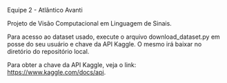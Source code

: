 Equipe 2 - Atlântico Avanti

Projeto de Visão Computacional em Linguagem de Sinais.

Para acesso ao dataset usado, execute o arquivo download_dataset.py em posse do seu usuário e chave da API Kaggle.
O mesmo irá baixar no diretório do repositório local.

Para obter a chave da API Kaggle, veja o link: https://www.kaggle.com/docs/api.